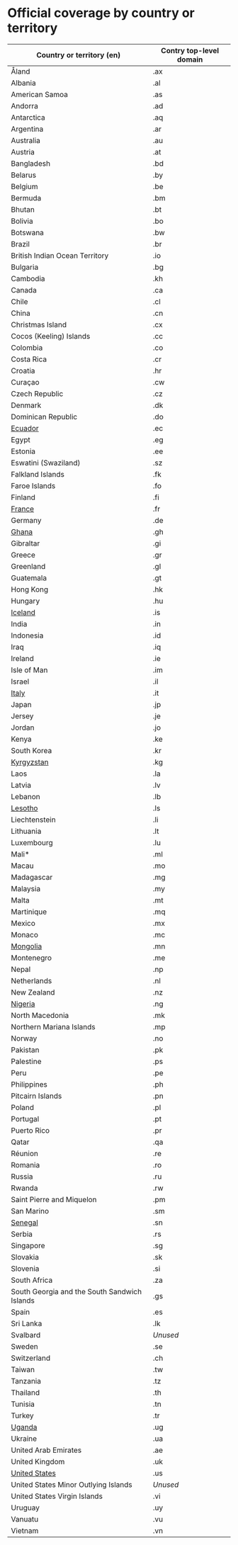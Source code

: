 # Official coverage by country οr territory

Country οr territory (en) | Contry top-level domain 
--- | --- |
Åland | .ax |
Albania | .al |
American Samoa | .as |
Andorra | .ad |
Antarctica | .aq |
Argentina | .ar |
Australia | .au |
Austria | .at |
Bangladesh | .bd |
Belarus | .by |
Belgium | .be |
Bermuda | .bm |
Bhutan | .bt |
Bolivia | .bo |
Botswana | .bw |
Brazil | .br |
British Indian Ocean Territory | .io |
Bulgaria | .bg |
Cambodia | .kh |
Canada | .ca |
Chile | .cl |
China | .cn |
Christmas Island | .cx |
Cocos (Keeling) Islands | .cc |
Colombia | .co |
Costa Rica | .cr |
Croatia | .hr |
Curaçao | .cw |
Czech Republic | .cz |
Denmark | .dk |
Dominican Republic | .do |
[Ecuador](Ecuador.md) | .ec |
Egypt | .eg |
Estonia | .ee |
Eswatini (Swaziland) | .sz |
Falkland Islands | .fk |
Faroe Islands | .fo |
Finland | .fi |
[France](France.md) | .fr |
Germany | .de |
[Ghana](Ghana.md) | .gh |
Gibraltar | .gi |
Greece | .gr |
Greenland | .gl |
Guatemala | .gt |
Hong Kong | .hk |
Hungary | .hu |
[Iceland](Iceland.md) | .is |
India | .in |
Indonesia | .id |
Iraq | .iq |
Ireland | .ie |
Isle of Man | .im |
Israel | .il |
[Italy](Italy.md) | .it |
Japan | .jp |
Jersey | .je |
Jordan | .jo |
Kenya | .ke |
South Korea | .kr |
[Kyrgyzstan](Kyrgyzstan.md) | .kg |
Laos | .la |
Latvia | .lv |
Lebanon | .lb |
[Lesotho](Lesotho.md) | .ls |
Liechtenstein | .li |
Lithuania | .lt |
Luxembourg | .lu |
Mali* | .ml |
Macau | .mo |
Madagascar | .mg |
Malaysia | .my |
Malta | .mt |
Martinique | .mq |
Mexico | .mx |
Monaco | .mc |
[Mongolia](Mongolia.md) | .mn |
Montenegro | .me |
Nepal | .np |
Netherlands | .nl |
New Zealand | .nz |
[Nigeria](Nigeria.md) | .ng |
North Macedonia | .mk |
Northern Mariana Islands | .mp |
Norway | .no |
Pakistan | .pk |
Palestine | .ps |
Peru | .pe |
Philippines | .ph |
Pitcairn Islands | .pn |
Poland | .pl |
Portugal | .pt |
Puerto Rico | .pr |
Qatar | .qa |
Réunion | .re |
Romania | .ro |
Russia | .ru |
Rwanda | .rw |
Saint Pierre and Miquelon | .pm |
San Marino | .sm |
[Senegal](Senegal.md) | .sn |
Serbia | .rs |
Singapore | .sg |
Slovakia | .sk |
Slovenia | .si |
South Africa | .za |
South Georgia and the South Sandwich Islands | .gs |
Spain | .es |
Sri Lanka | .lk |
Svalbard | *Unused* |
Sweden | .se |
Switzerland | .ch |
Taiwan | .tw |
Tanzania | .tz |
Thailand | .th |
Tunisia | .tn |
Turkey | .tr |
[Uganda](Uganda.md) | .ug |
Ukraine | .ua |
United Arab Emirates | .ae |
United Kingdom | .uk |
[United States](United_States.md) | .us |
United States Minor Outlying Islands | *Unused* |
United States Virgin Islands | .vi |
Uruguay | .uy |
Vanuatu | .vu |
Vietnam | .vn |

